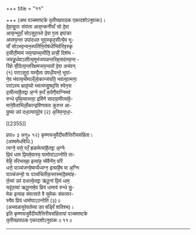 +++
title = "११"

+++
(अथ पञ्चमाष्टके तृतीयप्रपाठक एकादशोऽनुवाकः)।  
दे॒वा॒सु॒राः संय॑त्ता आस॒न्कनी॑याँ सो दे॒वा  
आस॒न्भूयाँ॒ सोऽसुरा॒स्ते दे॒वा ए॒ता इष्ट॑का  
अपश्य॒न्ता उपा॑दधत भूय॒स्कृद॒सीत्ये॒व भू-  
याँ॑ सोऽभव॒न्वन॒स्पति॑भि॒रोष॑धीभिर्वरिव॒स्कृ  
द॒सीती॒माम॑ जय॒न्प्राच्य॒सीति॒ प्राचीं॒ दिश॑म -  
जयन्नू॒र्धवाऽसीत्य॒मूभ॑जयन्नन्तरिक्ष॒सद॑स्य॒न्त -  
रि॑क्षे सी॒देत्य॒न्तरि॑क्षमजय॒न्ततो॑ दे॒वा अभ॑वन्  
(१) पराऽसुरा॒ यस्यै॒ता उ॑पधी॒यन्ते॒ भूया॑-  
ने॒व भ॑वत्य॒भीमाल्ँलो॒कान्ज॑यति॒ भव॑त्या॒त्मना॒  
परा॑ऽस्य भ्रातृ॑व्यो भवत्यप्सु॒षद॒सि श्येन॒स  
द॒सीत्या॑है॒तद्वा अ॒ग्ने रू॒पँ रू॒पेणै॒वाग्निमव॑  
रुन्धे पृथि॒व्यास्त्वा॒ द्रवि॑णे सादया॒मीत्या॑हे॒-  
माने॒वैताभि॑र्लो॒कान्द्रवि॑णावतः कुरुत्त आ-  
यु॒ष्या उप॑ दधा॒त्यायुरे॒व (२) अ॒स्मि॒न्द॒धा॒-

[[2355]]

प्रपा० ३ अनु० १२) कृष्णयजुर्वेदीयतैत्तिरीयसंहिता।  
(अश्वमेधविधि.)  
त्यग्ने॒ यत्ते॒ परँ॒ ह्रन्नामेत्या॑है॒तद्वा अ॒ग्नेः  
प्रि॒यं धाम प्रि॒यमे॒वास्य॒ घामोपा॑ऽऽप्नोति ता-  
वेहि॒ सँर॑भावहा॒ इत्या॑ह॒ व्ये॑वैने॑न॒ परि॑  
धत्ते॒ पाञ्च॑जन्ये॒ष्वप्यें॑ध्यग्न॒ इत्या॑है॒ष वा अ॒ग्निः  
पाञ्च॑जन्यो॒ यः पञ्च॑चितीक॒स्तस्मा॑दे॒वमा॑ह-  
र्त॒व्या॑ उप॑ दधात्ये॒तद्वा ऋ॑तू॒नां प्रि॒यं धाम॒  
यदृ॑त॒व्या॑ ऋतू॒नामे॒व प्रियं धामाव॑ रुन्धे सु॒-  
मेक इत्याह संवत्सरो वै सुमेकः संवत्सर-  
स्यैव प्रियं धामोपाऽऽप्नोति (३)॥  
(अभवन्नायुरेवर्तव्या उप षड्विँ शतिश्च)।  
इति कृष्णयजुर्वेदीयतैत्तिरीयसंहितायां पञ्चमाष्टके  
तृतीयप्रपाठक एकादशोऽनुवाकः॥ ११॥
___________
